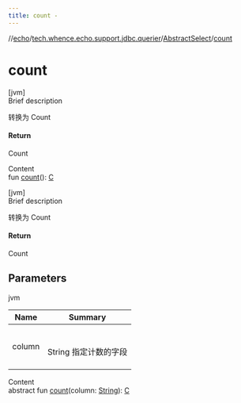 ```yaml
---
title: count -
---
```

//[echo](../../index.md)/[tech.whence.echo.support.jdbc.querier](../index.md)/[AbstractSelect](index.md)/[count](count.md)



# count  
[jvm]  
Brief description  


转换为 Count



#### Return  


Count

  
Content  
fun [count](count.md)(): [C](index.md)  


[jvm]  
Brief description  


转换为 Count



#### Return  


Count



## Parameters  
  
jvm  
  
|  Name|  Summary| 
|---|---|
| column| <br><br>String 指定计数的字段<br><br>
  
  
Content  
abstract fun [count](count.md)(column: [String](https://kotlinlang.org/api/latest/jvm/stdlib/kotlin/-string/index.html)): [C](index.md)  




